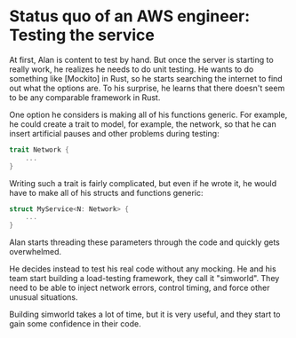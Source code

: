 # Status quo of an AWS engineer: Testing the service

At first, Alan is content to test by hand. But once the server is starting to really work, he realizes he needs to do unit testing. He wants to do something like [Mockito] in Rust, so he starts searching the internet to find out what the options are. To his surprise, he learns that there doesn't seem to be any comparable framework in Rust. 

One option he considers is making all of his functions generic. For example, he could create a trait to model, for example, the network, so that he can insert artificial pauses and other problems during testing:

```rust
trait Network {
    ...
}
```

Writing such a trait is fairly complicated, but even if he wrote it, he would have to make all of his structs and functions generic:

```rust
struct MyService<N: Network> {
    ...
}
```

Alan starts threading these parameters through the code and quickly gets overwhelmed.

He decides instead to test his real code without any mocking. He and his team start building a load-testing framework, they call it "simworld". They need to be able to inject network errors, control timing, and force other unusual situations.

Building simworld takes a lot of time, but it is very useful, and they start to gain some confidence in their code.